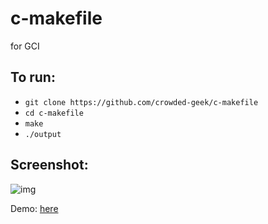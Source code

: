 # c-makefile
for GCI
## To run:
- `git clone https://github.com/crowded-geek/c-makefile`
- `cd c-makefile`
- `make`
- `./output`

## Screenshot:

![img](https://i.imgur.com/lQIZ71u.png)

Demo: [here](https://streamable.com/eqqt1)
